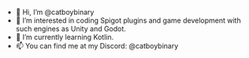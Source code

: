 - 👋 Hi, I’m @catboybinary
- 👀 I’m interested in coding Spigot plugins and game development with such engines as Unity and Godot.
- 🌱 I’m currently learning Kotlin.
- 📫 You can find me at my Discord: @catboybinary
